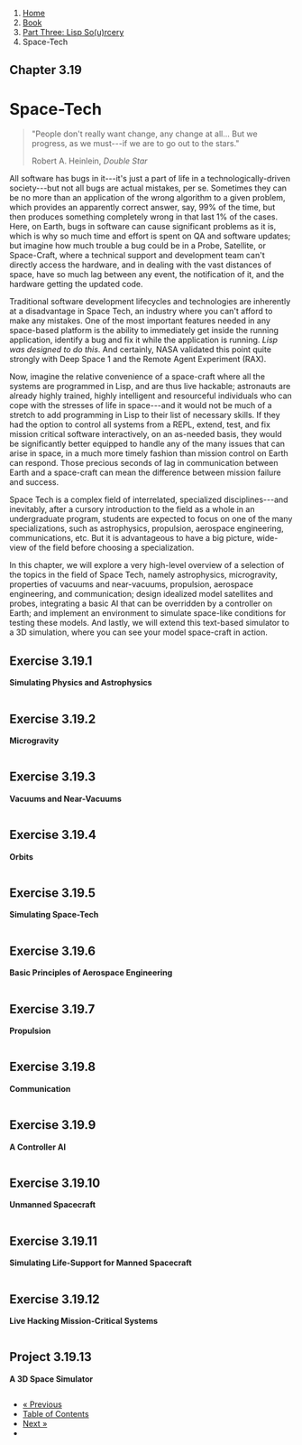 <ol class="breadcrumb">
  <li><a href="/">Home</a></li>
  <li><a href="/book/">Book</a></li>
  <li><a href="/book/3-00-00-overview/">Part Three: Lisp So(u)rcery</a></li>
  <li class="active">Space-Tech</li>
</ol>

## Chapter 3.19

# Space-Tech

> "People don't really want change, any change at all... But we progress, as we must---if we are to go out to the stars."
> <footer>Robert A. Heinlein, <em>Double Star</em></footer>

All software has bugs in it---it's just a part of life in a technologically-driven society---but not all bugs are actual mistakes, per se. Sometimes they can be no more than an application of the wrong algorithm to a given problem, which provides an apparently correct answer, say, 99% of the time, but then produces something completely wrong in that last 1% of the cases.  Here, on Earth, bugs in software can cause significant problems as it is, which is why so much time and effort is spent on QA and software updates; but imagine how much trouble a bug could be in a Probe, Satellite, or Space-Craft, where a technical support and development team can't directly access the hardware, and in dealing with the vast distances of space, have so much lag between any event, the notification of it, and the hardware getting the updated code.

Traditional software development lifecycles and technologies are inherently at a disadvantage in Space Tech, an industry where you can't afford to make any mistakes.  One of the most important features needed in any space-based platform is the ability to immediately get inside the running application, identify a bug and fix it while the application is running.  *Lisp was designed to do this*.  And certainly, NASA validated this point quite strongly with Deep Space 1 and the Remote Agent Experiment (RAX).

Now, imagine the relative convenience of a space-craft where all the systems are programmed in Lisp, and are thus live hackable; astronauts are already highly trained, highly intelligent and resourceful individuals who can cope with the stresses of life in space---and it would not be much of a stretch to add programming in Lisp to their list of necessary skills.  If they had the option to control all systems from a REPL, extend, test, and fix mission critical software interactively, on an as-needed basis, they would be significantly better equipped to handle any of the many issues that can arise in space, in a much more timely fashion than mission control on Earth can respond.  Those precious seconds of lag in communication between Earth and a space-craft can mean the difference between mission failure and success.

Space Tech is a complex field of interrelated, specialized disciplines---and inevitably, after a cursory introduction to the field as a whole in an undergraduate program, students are expected to focus on one of the many specializations, such as astrophysics, propulsion, aerospace engineering, communications, etc.  But it is advantageous to have a big picture, wide-view of the field before choosing a specialization.

In this chapter, we will explore a very high-level overview of a selection of the topics in the field of Space Tech, namely astrophysics, microgravity, properties of vacuums and near-vacuums, propulsion, aerospace engineering, and communication; design idealized model satellites and probes, integrating a basic AI that can be overridden by a controller on Earth; and implement an environment to simulate space-like conditions for testing these models.  And lastly, we will extend this text-based simulator to a 3D simulation, where you can see your model space-craft in action.

## Exercise 3.19.1

**Simulating Physics and Astrophysics**

```lisp

```

## Exercise 3.19.2

**Microgravity**

```lisp

```

## Exercise 3.19.3

**Vacuums and Near-Vacuums**

```lisp

```

## Exercise 3.19.4

**Orbits**

```lisp

```

## Exercise 3.19.5

**Simulating Space-Tech**

```lisp

```

## Exercise 3.19.6

**Basic Principles of Aerospace Engineering**

```lisp

```

## Exercise 3.19.7

**Propulsion**

```lisp

```

## Exercise 3.19.8

**Communication**

```lisp

```

## Exercise 3.19.9

**A Controller AI**

```lisp

```

## Exercise 3.19.10

**Unmanned Spacecraft**

```lisp

```

## Exercise 3.19.11

**Simulating Life-Support for Manned Spacecraft**

```lisp

```

## Exercise 3.19.12

**Live Hacking Mission-Critical Systems**

```lisp

```

## Project 3.19.13

**A 3D Space Simulator**

```lisp

```

<ul class="pager">
  <li class="previous"><a href="/book/3-18-00-robotics.md">&laquo; Previous</a></li>
  <li><a href="/book/">Table of Contents</a></li>
  <li class="next"><a href="/book/3-20-00-neurotech.md">Next &raquo;</a><li>
</ul>
